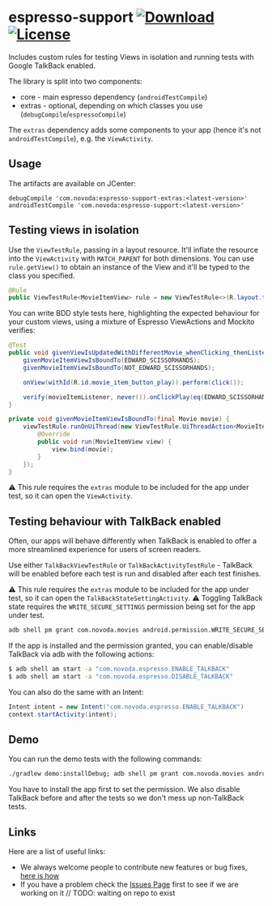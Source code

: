# espresso-support [![Download](https://api.bintray.com/packages/novoda/maven/espresso-support/images/download.svg)](https://bintray.com/novoda/maven/espresso-support/_latestVersion) [![License](https://raw.githubusercontent.com/novoda/novoda/master/assets/btn_apache_lisence.png)](LICENSE.txt)

Includes custom rules for testing Views in isolation and running tests with Google TalkBack enabled.

The library is split into two components:

- core - main espresso dependency (`androidTestCompile`)
- extras - optional, depending on which classes you use (`debugCompile`/`espressoCompile`)

The `extras` dependency adds some components to your app (hence it's not `androidTestCompile`), e.g. the `ViewActivity`.

## Usage

The artifacts are available on JCenter:

```
debugCompile 'com.novoda:espresso-support-extras:<latest-version>'
androidTestCompile 'com.novoda:espresso-support:<latest-version>'
```

## Testing views in isolation

Use the `ViewTestRule`, passing in a layout resource. It'll inflate the resource into the `ViewActivity` with `MATCH_PARENT` for both dimensions. You can use `rule.getView()` to obtain an instance of the View and it'll be typed to the class you specified.

```java
@Rule
public ViewTestRule<MovieItemView> rule = new ViewTestRule<>(R.layout.test_movie_item_view);
```

You can write BDD style tests here, highlighting the expected behaviour for your custom views, using a mixture of Espresso ViewActions and Mockito verifies:

```java
@Test
public void givenViewIsUpdatedWithDifferentMovie_whenClicking_thenListenerDoesNotGetFiredForOriginalMovie() {
    givenMovieItemViewIsBoundTo(EDWARD_SCISSORHANDS);
    givenMovieItemViewIsBoundTo(NOT_EDWARD_SCISSORHANDS);

    onView(withId(R.id.movie_item_button_play)).perform(click());

    verify(movieItemListener, never()).onClickPlay(eq(EDWARD_SCISSORHANDS));
}

private void givenMovieItemViewIsBoundTo(final Movie movie) {
    viewTestRule.runOnUiThread(new ViewTestRule.UiThreadAction<MovieItemView>() {
        @Override
        public void run(MovieItemView view) {
            view.bind(movie);
        }
    });
}
```

:warning: This rule requires the `extras` module to be included for the app under test, so it can open the `ViewActivity`.

## Testing behaviour with TalkBack enabled

Often, our apps will behave differently when TalkBack is enabled to offer a more streamlined experience for users of screen readers.

Use either `TalkBackViewTestRule` or `TalkBackActivityTestRule` - TalkBack will be enabled before each test is run and disabled after each test finishes.

:warning: This rule requires the `extras` module to be included for the app under test, so it can open the `TalkBackStateSettingActivity`.
:warning: Toggling TalkBack state requires the `WRITE_SECURE_SETTINGS` permission being set for the app under test.

```bash
adb shell pm grant com.novoda.movies android.permission.WRITE_SECURE_SETTINGS
```

If the app is installed and the permission granted, you can enable/disable TalkBack via adb with the following actions:

```bash
$ adb shell am start -a "com.novoda.espresso.ENABLE_TALKBACK"
$ adb shell am start -a "com.novoda.espresso.DISABLE_TALKBACK"
```

You can also do the same with an Intent:

```java
Intent intent = new Intent("com.novoda.espresso.ENABLE_TALKBACK")
context.startActivity(intent);
```

## Demo

You can run the demo tests with the following commands:

```bash
./gradlew demo:installDebug; adb shell pm grant com.novoda.movies android.permission.WRITE_SECURE_SETTINGS; adb shell am start -a "com.novoda.espresso.DISABLE_TALKBACK"; ./gradlew demo:cAT; adb shell am start -a "com.novoda.espresso.DISABLE_TALKBACK";
```

You have to install the app first to set the permission. We also disable TalkBack before and after the tests so we don't mess up non-TalkBack tests.

## Links

Here are a list of useful links:

 * We always welcome people to contribute new features or bug fixes, [here is how](https://github.com/novoda/novoda/blob/master/CONTRIBUTING.md)
 * If you have a problem check the [Issues Page](https://github.com/novoda/espresso-support/issues) first to see if we are working on it // TODO: waiting on repo to exist



